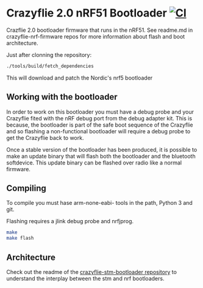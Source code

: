# Crazyflie 2.0 nRF51 Bootloader [![CI](https://github.com/bitcraze/crazyflie2-nrf-bootloader/workflows/CI/badge.svg)](https://github.com/bitcraze/crazyflie2-nrf-bootloader/actions?query=workflow%3ACI)


Crazflie 2.0 bootloader firmware that runs in the nRF51. See readme.md in
crazyflie-nrf-firmware repos for more information about flash and boot
architecture.

Just after clonning the repository:
``` bash
./tools/build/fetch_dependencies
```

This will download and patch the Nordic's nrf5 bootloader

Working with the bootloader
---------------------------

In order to work on this bootloader you must have a debug probe and your Crazyflie fited with the nRF debug port from the debug adapter kit.
This is because, the bootloader is part of the safe boot sequence of the Crazyflie and so flashing a non-functional bootloader will require a debug probe to get the Crazyflie back to work.


Once a stable version of the bootloader has been produced, it is possible to make an update binary that will flash both the bootloader and the bluetooth softdevice.
This update binary can be flashed over radio like a normal firmware.

Compiling
---------

To compile you must hase arm-none-eabi- tools in the path, Python 3 and git.

Flashing requires a jlink debug probe and nrfjprog.
``` bash
make
make flash
```

Architecture
--------

Check out the readme of the [crazyflie-stm-bootloader repository](https://github.com/bitcraze/crazyflie2-stm-bootloader) to understand the interplay between the stm and nrf bootloaders.
